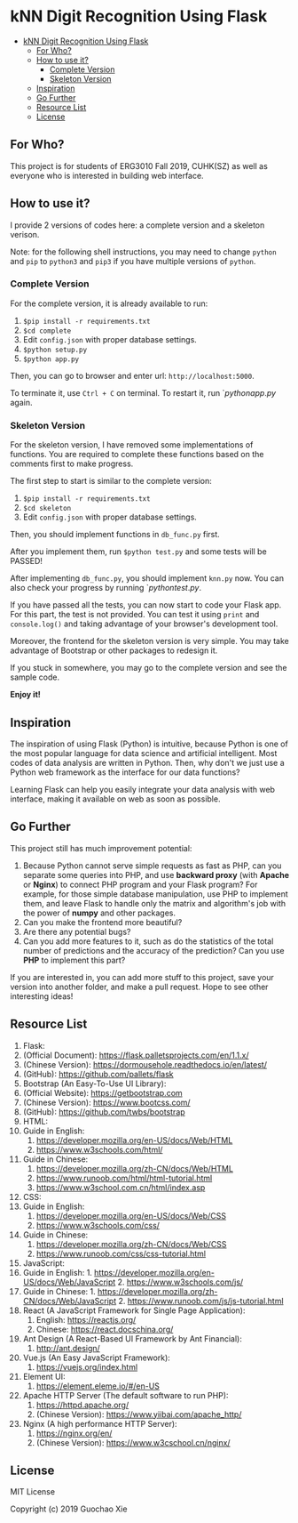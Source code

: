# kNN Digit Recognition Using Flask

- [kNN Digit Recognition Using Flask](#knn-digit-recognition-using-flask)
  - [For Who?](#for-who)
  - [How to use it?](#how-to-use-it)
    - [Complete Version](#complete-version)
    - [Skeleton Version](#skeleton-version)
  - [Inspiration](#inspiration)
  - [Go Further](#go-further)
  - [Resource List](#resource-list)
  - [License](#license)


## For Who?

This project is for students of ERG3010 Fall 2019, CUHK(SZ) as well as everyone who is interested in building web interface.

## How to use it?

I provide 2 versions of codes here: a complete version and a skeleton verison.

Note: for the following shell instructions, you may need to change `python` and `pip` to `python3` and `pip3` if you have multiple versions of `python`.

### Complete Version

For the complete version, it is already available to run:

1. `$pip install -r requirements.txt`
2. `$cd complete`
3. Edit `config.json` with proper database settings.
4. `$python setup.py`
5. `$python app.py`

Then, you can go to browser and enter url: `http://localhost:5000`.

To terminate it, use `Ctrl + C` on terminal. To restart it, run `$python app.py$ again.

### Skeleton Version

For the skeleton version, I have removed some implementations of functions. You are required to complete these functions based on the comments first to make progress.

The first step to start is similar to the complete version:

1. `$pip install -r requirements.txt`
2. `$cd skeleton`
3. Edit `config.json` with proper database settings.

Then, you should implement functions in `db_func.py` first. 

After you implement them, run `$python test.py` and some tests will be PASSED!

After implementing `db_func.py`, you should implement `knn.py` now. You can also check your progress by running `$python test.py$.

If you have passed all the tests, you can now start to code your Flask app. For this part, the test is not provided. You can test it using `print` and `console.log()` and taking advantage of your browser's development tool.

Moreover, the frontend for the skeleton version is very simple. You may take advantage of Bootstrap or other packages to redesign it.

If you stuck in somewhere, you may go to the complete version and see the sample code.

**Enjoy it!**

## Inspiration

The inspiration of using Flask (Python) is intuitive, because Python is one of the most popular language for data science and artificial intelligent. Most codes of data analysis are written in Python. Then, why don't we just use a Python web framework as the interface for our data functions?

Learning Flask can help you easily integrate your data analysis with web interface, making it available on web as soon as possible.


## Go Further

This project still has much improvement potential:

1. Because Python cannot serve simple requests as fast as PHP, can you separate some queries into PHP, and use __backward proxy__ (with **Apache** or **Nginx**) to connect PHP program and your Flask program? For example, for those simple database manipulation, use PHP to implement them, and leave Flask to handle only the matrix and algorithm's job with the power of __numpy__ and other packages.
2. Can you make the frontend more beautiful?
3. Are there any potential bugs?
4. Can you add more features to it, such as do the statistics of the total number of predictions and the accuracy of the prediction? Can you use **PHP** to implement this part?

If you are interested in, you can add more stuff to this project, save your version into another folder, and make a pull request. Hope to see other interesting ideas!

## Resource List

1. Flask:
  1. (Official Document): https://flask.palletsprojects.com/en/1.1.x/
  2. (Chinese Version): https://dormousehole.readthedocs.io/en/latest/
  3. (GitHub): https://github.com/pallets/flask
2. Bootstrap (An Easy-To-Use UI Library):
  1. (Official Website): https://getbootstrap.com
  2. (Chinese Version): https://www.bootcss.com/
  3. (GitHub): https://github.com/twbs/bootstrap
3. HTML:
  1. Guide in English:
     1. https://developer.mozilla.org/en-US/docs/Web/HTML
     2. https://www.w3schools.com/html/
  2. Guide in Chinese:
     1. https://developer.mozilla.org/zh-CN/docs/Web/HTML
     2. https://www.runoob.com/html/html-tutorial.html
     3. https://www.w3school.com.cn/html/index.asp
4. CSS:
  1. Guide in English:
     1. https://developer.mozilla.org/en-US/docs/Web/CSS
     2. https://www.w3schools.com/css/
  2. Guide in Chinese:
     1. https://developer.mozilla.org/zh-CN/docs/Web/CSS
     2. https://www.runoob.com/css/css-tutorial.html
5. JavaScript:
  1.  Guide in English:
     1. https://developer.mozilla.org/en-US/docs/Web/JavaScript
     2. https://www.w3schools.com/js/
  2.  Guide in Chinese:
     1. https://developer.mozilla.org/zh-CN/docs/Web/JavaScript
     2. https://www.runoob.com/js/js-tutorial.html
6. React (A JavaScript Framework for Single Page Application):
   1. English: https://reactjs.org/
   2. Chinese: https://react.docschina.org/
7. Ant Design (A React-Based UI Framework by Ant Financial):
   1. http://ant.design/
8. Vue.js (An Easy JavaScript Framework):
   1. https://vuejs.org/index.html
9. Element UI:
   1.  https://element.eleme.io/#/en-US
10. Apache HTTP Server (The default software to run PHP):
    1.  https://httpd.apache.org/
    2.  (Chinese Version): https://www.yiibai.com/apache_http/
11. Nginx (A high performance HTTP Server):
    1.  https://nginx.org/en/
    2.  (Chinese Version): https://www.w3cschool.cn/nginx/

## License

MIT License

Copyright (c) 2019 Guochao Xie

